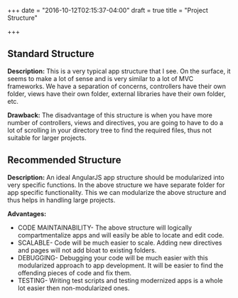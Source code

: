 +++
date = "2016-10-12T02:15:37-04:00"
draft = true
title = "Project Structure"

+++

## Standard Structure

<b>Description:</b>  This is a very typical app structure that I see. On the surface, it seems to make a lot of sense and is very similar to a lot of MVC frameworks. We have a separation of concerns, controllers have their own folder, views have their own folder, external libraries have their own folder, etc.


<b>Drawback:</b> The disadvantage of this structure is when you have more number of controllers, views and directives, you are going to have to do a lot of scrolling in your directory tree to find the required files, thus not suitable for larger projects.

## Recommended Structure

<b>Description:</b> An ideal AngularJS app structure should be modularized into very specific functions. In the above structure we have separate folder for app specific functionality. This we can modularize the above structure and thus helps in handling large projects.

<b>Advantages:</b>

   * CODE MAINTAINABILITY- The above structure will logically compartmentalize apps and will easily be able to locate and edit code.
   * SCALABLE-  Code will be much easier to scale. Adding new directives and pages will not add bloat to existing folders.
   * DEBUGGING- Debugging your code will be much easier with this modularized approach to app development. It will be easier to find the offending pieces of code and fix them.
   * TESTING- Writing test scripts and testing modernized apps is a whole lot easier then non-modularized ones.

